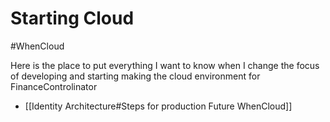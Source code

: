 # Starting Cloud

#WhenCloud 

Here is the place to put everything I want to know when I change the focus of developing and starting making the cloud environment for FinanceControlinator


- [[Identity Architecture#Steps for production Future WhenCloud]]